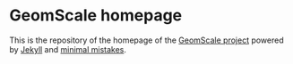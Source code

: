 # GeomScale homepage

This is the repository of the homepage of the [GeomScale project](https://geomscale.github.io) powered by [Jekyll](https://jekyllrb.com) and [minimal mistakes](https://mmistakes.github.io/minimal-mistakes).  
